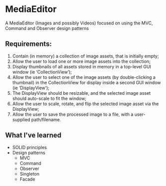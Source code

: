 # MediaEditor
A MediaEditor (Images and possibly Videos) focused on using the MVC, Command and Observer design patterns 

## Requirements:

1. Contain (in memory) a collection of image assets, that is initially empty;
2. Allow the user to load one or more image assets into the collection;
3. Display thumbnails of all assets stored in memory in a top-level GUI window (ie
‘CollectionView’);
4. Allow the user to select one of the image assets (by double-clicking a thumbnail) in the
CollectionView for display inside a second GUI window (ie ‘DisplayView’);
5. The DisplayView should be resizable, and the selected image asset should auto-scale to fit the
window;
6. Allow the user to scale, rotate, and flip the selected image asset via the DisplayView;
7. Allow the user to save the processed image to a file, with a user-supplied path/filename.

## What I've learned
* SOLID principles
* Design patterns
  * MVC
  * Command
  * Observer
  * Singleton
  * Facade